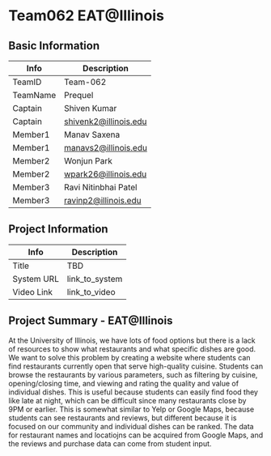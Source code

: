 # Team062 EAT@Illinois

## Basic Information

|   Info      |        Description     |
| ----------- | ---------------------- |
| TeamID      |         Team-062      |
| TeamName    |     Prequel|
| Captain     |  Shiven Kumar |
| Captain     |      shivenk2@illinois.edu     |
| Member1     |  Manav Saxena |
| Member1     |      manavs2@illinois.edu     |
| Member2     |   Wonjun Park   |
| Member2     |      wpark26@illinois.edu     |
| Member3     |   Ravi Nitinbhai Patel   |
| Member3     |      ravinp2@illinois.edu     |

## Project Information

|   Info      |        Description     |
| ----------- | ---------------------- |
|  Title      |       TBD     |
| System URL  |      link_to_system    |
| Video Link  |      link_to_video     |

## Project Summary - EAT@Illinois

At the University of Illinois, we have lots of food options but there is a lack of resources to show what restaurants and what specific dishes are good. We want to solve this problem by creating a website where students can find restaurants currently open that serve high-quality cuisine. Students can browse the restaurants by various parameters, such as filtering by cuisine, opening/closing time, and viewing and rating the quality and value of individual dishes. This is useful because students can easily find food they like late at night, which can be difficult since many restaurants close by 9PM or earlier. This is somewhat similar to Yelp or Google Maps, because students can see restaurants and reviews, but different because it is focused on our community and individual dishes can be ranked. The data for restaurant names and locatiojns can be acquired from Google Maps, and the reviews and purchase data can come from student input.

